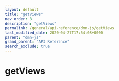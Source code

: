```yaml
---
layout: default
title: "getViews"
nav_order: 8
description: "getViews"
permalink: /general/api-reference/dmn-js/getViews
last_modified_date: 2020-04-27T17:54:08+0000
parent: "dmn-js"
grand_parent: "API Reference"
search_exclude: true
---
```


# getViews

